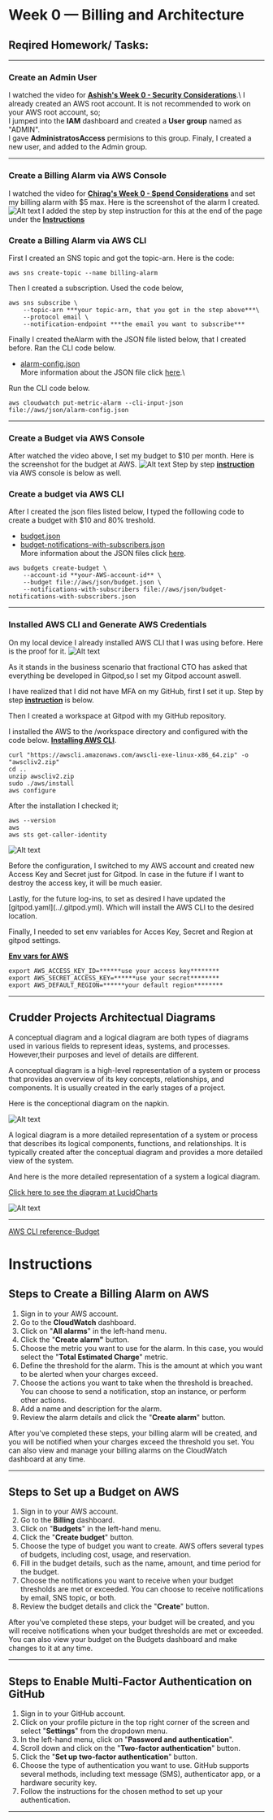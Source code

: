 # Week 0 — Billing and Architecture

## Reqired Homework/ Tasks:
***
### Create an Admin User
I watched the video for [**Ashish's Week 0 - Security Considerations**](https://www.youtube.com/watch?v=4EMWBYVggQI&list=PLBfufR7vyJJ7k25byhRXJldB5AiwgNnWv&index=15:target="_blank").\
I already created an AWS root account. It is not recommended to work on your AWS root account, so;\
I jumped into the **IAM** dashboard and created a **User group** named as "ADMIN".\
I gave **AdministratosAccess** permisions to this group.
Finaly, I created a new user, and added to the Admin group.
***
### Create a Billing Alarm via AWS Console
I watched the video for [**Chirag's Week 0 - Spend Considerations**](https://www.youtube.com/watch?v=OVw3RrlP-sI&list=PLBfufR7vyJJ7k25byhRXJldB5AiwgNnWv&index=13) and set my billing alarm with $5 max. Here is the screenshot of the alarm  I created.
![Alt text](../_docs/assets/Billing%20Alarm.jpg)
I added the step by step instruction for this at the end of the page under the [**Instructions**](#steps-to-create-a-billing-alarm-on-aws)

### Create a Billing Alarm via AWS CLI
First I created an SNS topic and got the topic-arn. Here is the code:

```
aws sns create-topic --name billing-alarm
```
Then I created a subscription. Used the code below,

```
aws sns subscribe \
    --topic-arn ***your topic-arn, that you got in the step above***\
    --protocol email \
    --notification-endpoint ***the email you want to subscribe***
```

Finally I created theAlarm with the JSON file listed below, that I created before. Ran the CLI code below. 
- [alarm-config.json](../aws/json/alarm-config.json)\
More information about the JSON file click
[ here](https://aws.amazon.com/premiumsupport/knowledge-center/cloudwatch-estimatedcharges-alarm/).\

Run the CLI code below.
```
aws cloudwatch put-metric-alarm --cli-input-json file://aws/json/alarm-config.json
```

***
### Create a Budget via AWS Console
After watched the video above, I set my budget to $10 per month. Here is the screenshot for the budget at AWS.
![Alt text](../_docs/assets/AWS%20Budget.jpg)
Step by step [**instruction**](#steps-to-set-up-a-budget-on-aws) via AWS console is below as well. 

### Create a budget via AWS CLI
After I created the json files listed below, I typed the folllowing code to create a budget with $10 and 80% treshold.
- [budget.json](../aws/json/budget.json)
- [budget-notifications-with-subscribers.json](../aws/json/budget-notifications-with-subscribers.json)\
  More information about the JSON files click [here](https://docs.aws.amazon.com/cli/latest/reference/budgets/create-budget.html#examples).
```
aws budgets create-budget \
    --account-id **your-AWS-account-id** \
    --budget file://aws/json/budget.json \
    --notifications-with-subscribers file://aws/json/budget-notifications-with-subscribers.json
```

***
### Installed AWS CLI and Generate AWS Credentials
On my local device I already installed AWS CLI that I was using before. Here is the proof for it.
![Alt text](../_docs/assets/AWS%20CLI%20local.jpg)
<p>As it stands in the business scenario that fractional CTO has asked that everything be developed in Gitpod,so I set my Gitpod account aswell.
</p>

I have realized that I did not have MFA on my GitHub, first I set it up. Step by step [**instruction**](#steps-to-enable-multi-factor-authentication-on-github) is below.
<p>Then I created a workspace at Gitpod with my GitHub repository. 
</p>

I installed the AWS to the /workspace directory and configured with the code below. [**Installing AWS CLI**](https://docs.aws.amazon.com/cli/latest/userguide/getting-started-install.html).
  
```
curl "https://awscli.amazonaws.com/awscli-exe-linux-x86_64.zip" -o "awscliv2.zip"
cd .. 
unzip awscliv2.zip
sudo ./aws/install
aws configure
```
After the installation I checked it;
```
aws --version
aws
aws sts get-caller-identity
```
![Alt text](../_docs/assets/AWS%20CLI%20at%20Gitpod.jpg)
<p>Before the configuration, I switched to my AWS account and created new Access Key and Secret just for Gitpod. In case in the future if I want to destroy the access key, it will be much easier.</p>
<p>Lastly, for the future log-ins, to set as desired I have updated the [gitpod.yaml](../.gitpod.yml). Which will install the AWS CLI to the desired location.
</p>
<p>Finally, I needed to set env variables for Acces Key, Secret and Region at gitpod settings. 
</p>

[**Env vars for AWS**](https://docs.aws.amazon.com/cli/latest/userguide/cli-configure-envvars.html)

```
export AWS_ACCESS_KEY_ID=******use your access key********
export AWS_SECRET_ACCESS_KEY=******use your secret********
export AWS_DEFAULT_REGION=******your default region********
``` 
***
## Crudder Projects Architectual Diagrams
<p>A conceptual diagram and a logical diagram are both types of diagrams used in various fields to represent ideas, systems, and processes. However,their purposes and level of details are different.
</p>
<p>A conceptual diagram is a high-level representation of a system or process that provides an overview of its key concepts, relationships, and components. It is usually created in the early stages of a project.
</p>
Here is the conceptional diagram on the napkin.

![Alt text](../_docs/assets/Crudder%20-%20Conceptual%20Diagram.jpeg)

<p>A logical diagram is a more detailed representation of a system or process that describes its logical components, functions, and relationships. It is typically created after the conceptual diagram and provides a more detailed view of the system.</p>
And here is the more detailed representation of a system a logical diagram.

[Click here to see the diagram at LucidCharts](https://lucid.app/lucidchart/invitations/accept/inv_8563f314-f9a4-4928-b8b2-9e241f693f94)	  
	
![Alt text](../_docs/assets/Cudder%20Logical%20Diagram.jpeg)

***
[AWS CLI reference-Budget](https://docs.aws.amazon.com/cli/latest/reference/budgets/create-budget.html#examples)



# Instructions

## Steps to Create a Billing Alarm on AWS 

1. Sign in to your AWS account.
2. Go to the **CloudWatch** dashboard.
3. Click on "**All alarms**" in the left-hand menu.
4. Click the "**Create alarm"** button.
5. Choose the metric you want to use for the alarm. In this case, you would select the "**Total Estimated Charge**" metric.
6. Define the threshold for the alarm. This is the amount at which you want to be alerted when your charges exceed.
7. Choose the actions you want to take when the threshold is breached. You can choose to send a notification, stop an instance, or perform other actions.
8. Add a name and description for the alarm.
9. Review the alarm details and click the "**Create alarm**" button.

<p>After you've completed these steps, your billing alarm will be created, and you will be notified when your charges exceed the threshold you set. You can also view and manage your billing alarms on the CloudWatch dashboard at any time.
</p>

***

## Steps to Set up a Budget on AWS

1. Sign in to your AWS account.
2. Go to the **Billing** dashboard.
3. Click on "**Budgets**" in the left-hand menu.
4. Click the "**Create budget**" button.
5. Choose the type of budget you want to create. AWS offers several types of budgets, including cost, usage, and reservation.
6. Fill in the budget details, such as the name, amount, and time period for the budget.
7. Choose the notifications you want to receive when your budget thresholds are met or exceeded. You can choose to receive notifications by email, SNS topic, or both.
8. Review the budget details and click the "**Create**" button.

<p>After you've completed these steps, your budget will be created, and you will receive notifications when your budget thresholds are met or exceeded. You can also view your budget on the Budgets dashboard and make changes to it at any time.
</p>

***

## Steps to Enable Multi-Factor Authentication on GitHub

1. Sign in to your GitHub account.
2. Click on your profile picture in the top right corner of the screen and select "**Settings**" from the dropdown menu.
3. In the left-hand menu, click on "**Password and authentication**".
4. Scroll down and click on the "**Two-factor authentication**" button.
5. Click the "**Set up two-factor authentication**" button.
6. Choose the type of authentication you want to use. GitHub supports several methods, including text message (SMS), authenticator app, or a hardware security key.
7. Follow the instructions for the chosen method to set up your authentication.
***